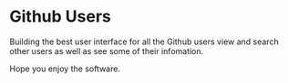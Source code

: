 # Github Users

Building the best user interface for all the Github users view and search other users as well as see some of their infomation.

Hope you enjoy the software.
